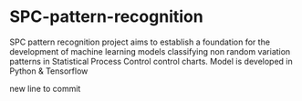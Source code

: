 # SPC-pattern-recognition
SPC pattern recognition project aims to establish a foundation for the development of machine learning models classifying non random variation patterns in Statistical Process Control control charts. Model is developed in Python &amp; Tensorflow 

new line to commit